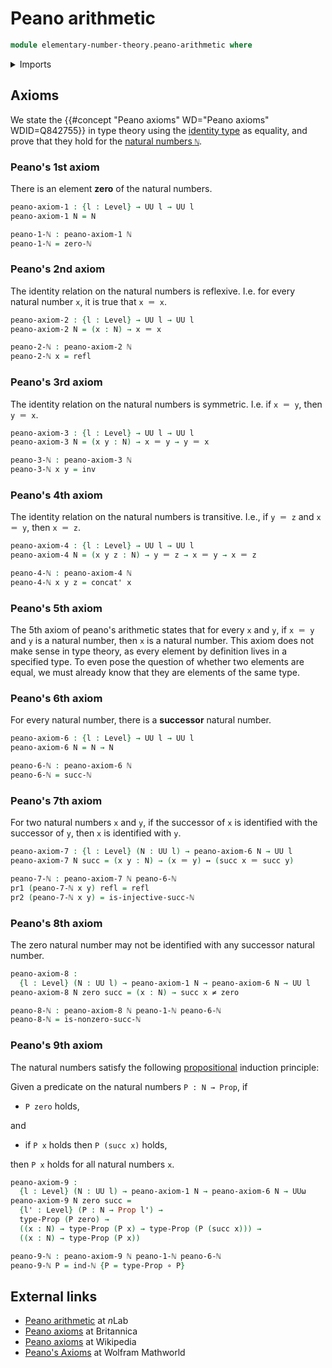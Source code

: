 # Peano arithmetic

```agda
module elementary-number-theory.peano-arithmetic where
```

<details><summary>Imports</summary>

```agda
open import elementary-number-theory.natural-numbers

open import foundation.dependent-pair-types
open import foundation.function-types
open import foundation.identity-types
open import foundation.logical-equivalences
open import foundation.negated-equality
open import foundation.propositions
open import foundation.universe-levels
```

</details>

## Axioms

We state the {{#concept "Peano axioms" WD="Peano axioms" WDID=Q842755}} in type
theory using the [identity type](foundation-core.identity-types.md) as equality,
and prove that they hold for the
[natural numbers `ℕ`](elementary-number-theory.natural-numbers.md).

### Peano's 1st axiom

There is an element **zero** of the natural numbers.

```agda
peano-axiom-1 : {l : Level} → UU l → UU l
peano-axiom-1 N = N

peano-1-ℕ : peano-axiom-1 ℕ
peano-1-ℕ = zero-ℕ
```

### Peano's 2nd axiom

The identity relation on the natural numbers is reflexive. I.e. for every
natural number `x`, it is true that `x ＝ x`.

```agda
peano-axiom-2 : {l : Level} → UU l → UU l
peano-axiom-2 N = (x : N) → x ＝ x

peano-2-ℕ : peano-axiom-2 ℕ
peano-2-ℕ x = refl
```

### Peano's 3rd axiom

The identity relation on the natural numbers is symmetric. I.e. if `x ＝ y`,
then `y ＝ x`.

```agda
peano-axiom-3 : {l : Level} → UU l → UU l
peano-axiom-3 N = (x y : N) → x ＝ y → y ＝ x

peano-3-ℕ : peano-axiom-3 ℕ
peano-3-ℕ x y = inv
```

### Peano's 4th axiom

The identity relation on the natural numbers is transitive. I.e., if `y ＝ z`
and `x ＝ y`, then `x ＝ z`.

```agda
peano-axiom-4 : {l : Level} → UU l → UU l
peano-axiom-4 N = (x y z : N) → y ＝ z → x ＝ y → x ＝ z

peano-4-ℕ : peano-axiom-4 ℕ
peano-4-ℕ x y z = concat' x
```

### Peano's 5th axiom

The 5th axiom of peano's arithmetic states that for every `x` and `y`, if
`x ＝ y` and `y` is a natural number, then `x` is a natural number. This axiom
does not make sense in type theory, as every element by definition lives in a
specified type. To even pose the question of whether two elements are equal, we
must already know that they are elements of the same type.

### Peano's 6th axiom

For every natural number, there is a **successor** natural number.

```agda
peano-axiom-6 : {l : Level} → UU l → UU l
peano-axiom-6 N = N → N

peano-6-ℕ : peano-axiom-6 ℕ
peano-6-ℕ = succ-ℕ
```

### Peano's 7th axiom

For two natural numbers `x` and `y`, if the successor of `x` is identified with
the successor of `y`, then `x` is identified with `y`.

```agda
peano-axiom-7 : {l : Level} (N : UU l) → peano-axiom-6 N → UU l
peano-axiom-7 N succ = (x y : N) → (x ＝ y) ↔ (succ x ＝ succ y)

peano-7-ℕ : peano-axiom-7 ℕ peano-6-ℕ
pr1 (peano-7-ℕ x y) refl = refl
pr2 (peano-7-ℕ x y) = is-injective-succ-ℕ
```

### Peano's 8th axiom

The zero natural number may not be identified with any successor natural number.

```agda
peano-axiom-8 :
  {l : Level} (N : UU l) → peano-axiom-1 N → peano-axiom-6 N → UU l
peano-axiom-8 N zero succ = (x : N) → succ x ≠ zero

peano-8-ℕ : peano-axiom-8 ℕ peano-1-ℕ peano-6-ℕ
peano-8-ℕ = is-nonzero-succ-ℕ
```

### Peano's 9th axiom

The natural numbers satisfy the following
[propositional](foundation-core.propositions.md) induction principle:

Given a predicate on the natural numbers `P : N → Prop`, if

- `P zero` holds,

and

- if `P x` holds then `P (succ x)` holds,

then `P x` holds for all natural numbers `x`.

```agda
peano-axiom-9 :
  {l : Level} (N : UU l) → peano-axiom-1 N → peano-axiom-6 N → UUω
peano-axiom-9 N zero succ =
  {l' : Level} (P : N → Prop l') →
  type-Prop (P zero) →
  ((x : N) → type-Prop (P x) → type-Prop (P (succ x))) →
  ((x : N) → type-Prop (P x))

peano-9-ℕ : peano-axiom-9 ℕ peano-1-ℕ peano-6-ℕ
peano-9-ℕ P = ind-ℕ {P = type-Prop ∘ P}
```

## External links

- [Peano arithmetic](https://ncatlab.org/nlab/show/Peano+arithmetic) at $n$Lab
- [Peano axioms](https://www.britannica.com/science/Peano-axioms) at Britannica
- [Peano axioms](https://en.wikipedia.org/wiki/Peano_axioms) at Wikipedia
- [Peano's Axioms](https://mathworld.wolfram.com/PeanosAxioms.html) at Wolfram
  Mathworld
